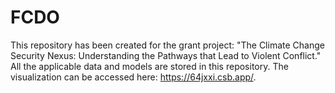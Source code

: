 # FCDO
This repository has been created for the grant project: "The Climate Change Security Nexus: Understanding the Pathways that Lead to Violent Conflict." All the applicable data and models are stored in this repository. The visualization can be accessed here: https://64jxxi.csb.app/.
